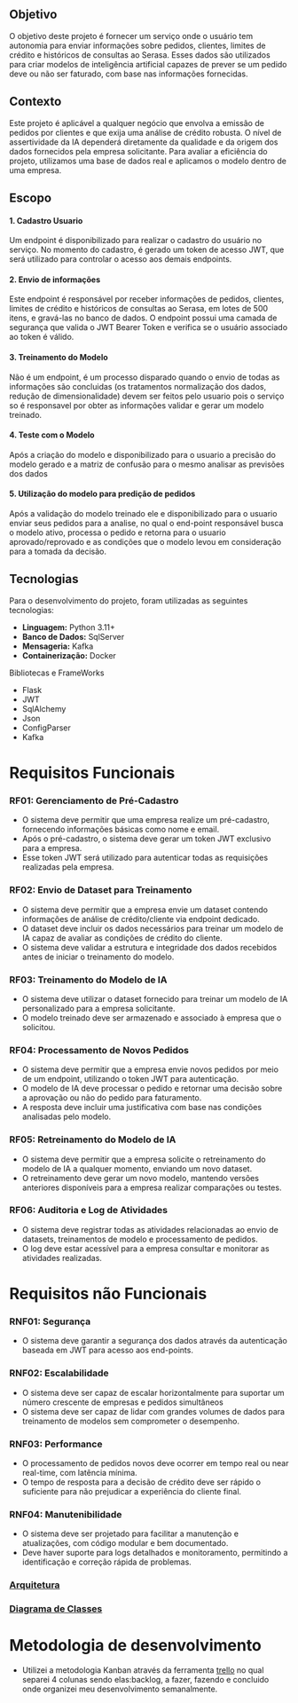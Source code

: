## Objetivo
  O objetivo deste projeto é fornecer um serviço onde o usuário tem autonomia para enviar informações sobre pedidos, clientes, limites de crédito e históricos de consultas ao Serasa.
  Esses dados são utilizados para criar modelos de inteligência artificial capazes de prever se um pedido deve ou não ser faturado, com base nas informações fornecidas.

## Contexto
  Este projeto é aplicável a qualquer negócio que envolva a emissão de pedidos por clientes e que exija uma análise de crédito robusta. O nível de assertividade da IA dependerá diretamente 
  da qualidade e da origem dos dados fornecidos pela empresa solicitante. Para avaliar a eficiência do projeto, utilizamos uma base de dados real e aplicamos o modelo dentro de uma empresa.
  
## Escopo
#### **1. Cadastro Usuario**  
Um endpoint é disponibilizado para realizar o cadastro do usuário no serviço. No momento do cadastro, é gerado um token de acesso JWT, que será utilizado para controlar o acesso aos demais endpoints.

#### **2. Envio de informações**  
Este endpoint é responsável por receber informações de pedidos, clientes, limites de crédito e históricos de consultas ao Serasa, em lotes de 500 itens, e gravá-las no banco de dados. 
O endpoint possui uma camada de segurança que valida o JWT Bearer Token e verifica se o usuário associado ao token é válido.

#### **3. Treinamento do Modelo**  
Não é um endpoint, é um processo disparado quando o envio de todas as informações são concluidas (os tratamentos normalização dos dados, redução de dimensionalidade) devem ser feitos pelo usuario pois 
o serviço so é responsavel por obter as informações validar e gerar um modelo treinado.

#### **4. Teste com o Modelo**  
Após a criação do modelo e disponibilizado para o usuario a precisão do modelo gerado e a matriz de confusão para o mesmo analisar as previsões dos dados

#### **5. Utilização do modelo para predição de pedidos**  
Após a validação do modelo treinado ele e disponibilizado para o usuario enviar seus pedidos para a analise, no qual o end-point responsável busca o modelo ativo, processa o pedido e retorna para o usuario aprovado/reprovado e as condições que o modelo levou em consideração para a tomada da decisão.

## **Tecnologias**  
Para o desenvolvimento do projeto, foram utilizadas as seguintes tecnologias:
  * **Linguagem:** Python 3.11+
  * **Banco de Dados:** SqlServer
  * **Mensageria:** Kafka
  * **Containerização:** Docker
    
Bibliotecas e FrameWorks
  * Flask
  * JWT
  * SqlAlchemy
  * Json
  * ConfigParser
  * Kafka

# Requisitos Funcionais  

### **RF01: Gerenciamento de Pré-Cadastro**  
- O sistema deve permitir que uma empresa realize um pré-cadastro, fornecendo informações básicas como nome e email.  
- Após o pré-cadastro, o sistema deve gerar um token JWT exclusivo para a empresa.  
- Esse token JWT será utilizado para autenticar todas as requisições realizadas pela empresa.  

### **RF02: Envio de Dataset para Treinamento**  
- O sistema deve permitir que a empresa envie um dataset contendo informações de análise de crédito/cliente via endpoint dedicado.  
- O dataset deve incluir os dados necessários para treinar um modelo de IA capaz de avaliar as condições de crédito do cliente.  
- O sistema deve validar a estrutura e integridade dos dados recebidos antes de iniciar o treinamento do modelo.  

### **RF03: Treinamento do Modelo de IA**  
- O sistema deve utilizar o dataset fornecido para treinar um modelo de IA personalizado para a empresa solicitante.  
- O modelo treinado deve ser armazenado e associado à empresa que o solicitou.  

### **RF04: Processamento de Novos Pedidos**  
- O sistema deve permitir que a empresa envie novos pedidos por meio de um endpoint, utilizando o token JWT para autenticação.  
- O modelo de IA deve processar o pedido e retornar uma decisão sobre a aprovação ou não do pedido para faturamento.  
- A resposta deve incluir uma justificativa com base nas condições analisadas pelo modelo.  

### **RF05: Retreinamento do Modelo de IA**  
- O sistema deve permitir que a empresa solicite o retreinamento do modelo de IA a qualquer momento, enviando um novo dataset.  
- O retreinamento deve gerar um novo modelo, mantendo versões anteriores disponíveis para a empresa realizar comparações ou testes.  

### **RF06: Auditoria e Log de Atividades**  
- O sistema deve registrar todas as atividades relacionadas ao envio de datasets, treinamentos de modelo e processamento de pedidos.  
- O log deve estar acessível para a empresa consultar e monitorar as atividades realizadas.  

# Requisitos não Funcionais  

### **RNF01: Segurança**  
- O sistema deve garantir a segurança dos dados através da autenticação baseada em JWT para acesso aos end-points.  

### **RNF02: Escalabilidade**  
- O sistema deve ser capaz de escalar horizontalmente para suportar um número crescente de empresas e pedidos simultâneos
- O sistema deve ser capaz de lidar com grandes volumes de dados para treinamento de modelos sem comprometer o desempenho.

### **RNF03: Performance**  
- O processamento de pedidos novos deve ocorrer em tempo real ou near real-time, com latência mínima.
- O tempo de resposta para a decisão de crédito deve ser rápido o suficiente para não prejudicar a experiência do cliente final.

### **RNF04: Manutenibilidade**  
- O sistema deve ser projetado para facilitar a manutenção e atualizações, com código modular e bem documentado.
- Deve haver suporte para logs detalhados e monitoramento, permitindo a identificação e correção rápida de problemas.

### [Arquitetura](https://github.com/kaueotto/service_analisdor_clientes/blob/master/docs/Arquitetura.png)
### [Diagrama de Classes](https://github.com/kaueotto/service_analisdor_clientes/blob/master/docs/Diagrama%20de%20classe.png)  

# Metodologia de desenvolvimento  

- Utilizei a metodologia Kanban através da ferramenta [trello](https://trello.com/b/s3Kvp0Zz/tcc) no qual separei 4 colunas sendo elas:backlog, a fazer, fazendo e concluido onde organizei meu desenvolvimento semanalmente.




